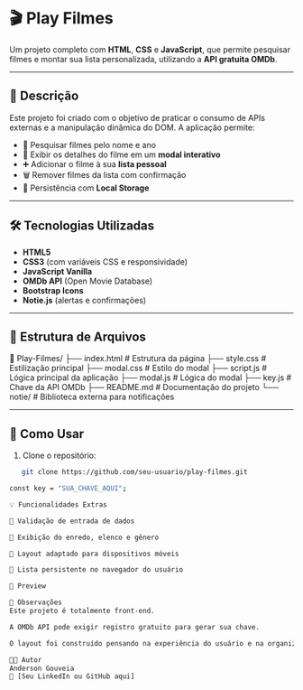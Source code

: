# 🎬 Play Filmes

Um projeto completo com **HTML**, **CSS** e **JavaScript**, que permite pesquisar filmes e montar sua lista personalizada, utilizando a **API gratuita OMDb**.

---

## 📌 Descrição

Este projeto foi criado com o objetivo de praticar o consumo de APIs externas e a manipulação dinâmica do DOM. A aplicação permite:

- 🔎 Pesquisar filmes pelo nome e ano
- 🧾 Exibir os detalhes do filme em um **modal interativo**
- ➕ Adicionar o filme à sua **lista pessoal**
- 🗑️ Remover filmes da lista com confirmação
- 💾 Persistência com **Local Storage**

---

## 🛠️ Tecnologias Utilizadas

- **HTML5**
- **CSS3** (com variáveis CSS e responsividade)
- **JavaScript Vanilla**
- **OMDb API** (Open Movie Database)
- **Bootstrap Icons**
- **Notie.js** (alertas e confirmações)

---

## 📂 Estrutura de Arquivos

📁 Play-Filmes/
├── index.html # Estrutura da página
├── style.css # Estilização principal
├── modal.css # Estilo do modal
├── script.js # Lógica principal da aplicação
├── modal.js # Lógica do modal
├── key.js # Chave da API OMDb
├── README.md # Documentação do projeto
└── notie/ # Biblioteca externa para notificações

---

## 🚀 Como Usar

1. Clone o repositório:
```bash
   git clone https://github.com/seu-usuario/play-filmes.git

const key = "SUA_CHAVE_AQUI";

💡 Funcionalidades Extras

🧠 Validação de entrada de dados

🧾 Exibição do enredo, elenco e gênero

📲 Layout adaptado para dispositivos móveis

💽 Lista persistente no navegador do usuário

📸 Preview

📌 Observações
Este projeto é totalmente front-end.

A OMDb API pode exigir registro gratuito para gerar sua chave.

O layout foi construído pensando na experiência do usuário e na organização visual da lista de filmes.

👨‍💻 Autor
Anderson Gouveia
🔗 [Seu LinkedIn ou GitHub aqui]


